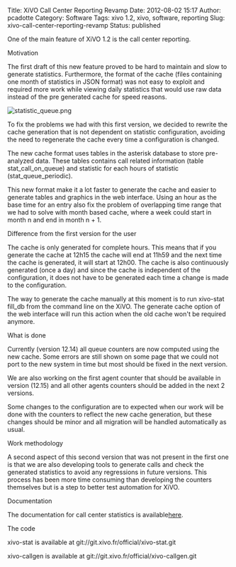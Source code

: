 Title: XiVO Call Center Reporting Revamp
Date: 2012-08-02 15:17
Author: pcadotte
Category: Software
Tags: xivo 1.2, xivo, software, reporting
Slug: xivo-call-center-reporting-revamp
Status: published

One of the main feature of XiVO 1.2 is the call center reporting.

Motivation

The first draft of this new feature proved to be hard to maintain and
slow to generate statistics. Furthermore, the format of the cache (files
containing one month of statistics in JSON format) was not easy to
exploit and required more work while viewing daily statistics that would
use raw data instead of the pre generated cache for speed reasons.

![statistic\_queue.png](/public/.statistic_queue_m.jpg "statistic_queue.png, août 2012")

To fix the problems we had with this first version, we decided to
rewrite the cache generation that is not dependent on statistic
configuration, avoiding the need to regenerate the cache every time a
configuration is changed.

The new cache format uses tables in the asterisk database to store
pre-analyzed data. These tables contains call related information (table
stat\_call\_on\_queue) and statistic for each hours of statistic
(stat\_queue\_periodic).

This new format make it a lot faster to generate the cache and easier to
generate tables and graphics in the web interface. Using an hour as the
base time for an entry also fix the problem of overlapping time range
that we had to solve with month based cache, where a week could start in
month n and end in month n + 1.

Difference from the first version for the user

The cache is only generated for complete hours. This means that if you
generate the cache at 12h15 the cache will end at 11h59 and the next
time the cache is generated, it will start at 12h00. The cache is also
continuously generated (once a day) and since the cache is independent
of the configuration, it does not have to be generated each time a
change is made to the configuration.

The way to generate the cache manually at this moment is to run
xivo-stat fill\_db from the command line on the XiVO. The generate cache
option of the web interface will run this action when the old cache
won't be required anymore.

What is done

Currently (version 12.14) all queue counters are now computed using the
new cache. Some errors are still shown on some page that we could not
port to the new system in time but most should be fixed in the next
version.

We are also working on the first agent counter that should be available
in version (12.15) and all other agents counters should be added in the
next 2 versions.

Some changes to the configuration are to expected when our work will be
done with the counters to reflect the new cache generation, but these
changes should be minor and all migration will be handled automatically
as usual.

Work methodology

A second aspect of this second version that was not present in the first
one is that we are also developing tools to generate calls and check the
generated statistics to avoid any regressions in future versions. This
process has been more time consuming than developing the counters
themselves but is a step to better test automation for XiVO.

Documentation

The documentation for call center statistics is
available[here](http://documentation.xivo.fr/dev/contact_center/statistics/statistics.html "Call center statistics").

The code

xivo-stat is available at git://git.xivo.fr/official/xivo-stat.git

xivo-callgen is available at git://git.xivo.fr/official/xivo-callgen.git

</p>

